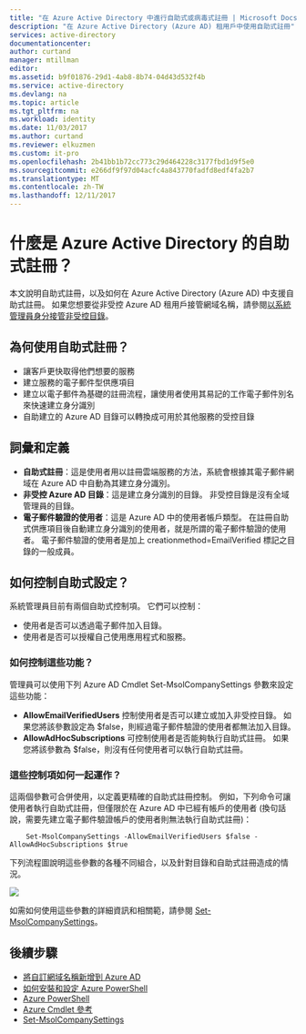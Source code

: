 ```yaml
---
title: "在 Azure Active Directory 中進行自助式或病毒式註冊 | Microsoft Docs"
description: "在 Azure Active Directory (Azure AD) 租用戶中使用自助式註冊"
services: active-directory
documentationcenter: 
author: curtand
manager: mtillman
editor: 
ms.assetid: b9f01876-29d1-4ab8-8b74-04d43d532f4b
ms.service: active-directory
ms.devlang: na
ms.topic: article
ms.tgt_pltfrm: na
ms.workload: identity
ms.date: 11/03/2017
ms.author: curtand
ms.reviewer: elkuzmen
ms.custom: it-pro
ms.openlocfilehash: 2b41bb1b72cc773c29d464228c3177fbd1d9f5e0
ms.sourcegitcommit: e266df9f97d04acfc4a843770fadfd8edf4fa2b7
ms.translationtype: MT
ms.contentlocale: zh-TW
ms.lasthandoff: 12/11/2017
---
```

# <a name="what-is-self-service-signup-for-azure-active-directory"></a>什麼是 Azure Active Directory 的自助式註冊？
本文說明自助式註冊，以及如何在 Azure Active Directory (Azure AD) 中支援自助式註冊。 如果您想要從非受控 Azure AD 租用戶接管網域名稱，請參閱[以系統管理員身分接管非受控目錄](domains-admin-takeover.md)。

## <a name="why-use-self-service-signup"></a>為何使用自助式註冊？
* 讓客戶更快取得他們想要的服務
* 建立服務的電子郵件型供應項目
* 建立以電子郵件為基礎的註冊流程，讓使用者使用其易記的工作電子郵件別名來快速建立身分識別
* 自助建立的 Azure AD 目錄可以轉換成可用於其他服務的受控目錄

## <a name="terms-and-definitions"></a>詞彙和定義
* **自助式註冊**：這是使用者用以註冊雲端服務的方法，系統會根據其電子郵件網域在 Azure AD 中自動為其建立身分識別。
* **非受控 Azure AD 目錄**：這是建立身分識別的目錄。 非受控目錄是沒有全域管理員的目錄。
* **電子郵件驗證的使用者**：這是 Azure AD 中的使用者帳戶類型。 在註冊自助式供應項目後自動建立身分識別的使用者，就是所謂的電子郵件驗證的使用者。 電子郵件驗證的使用者是加上 creationmethod=EmailVerified 標記之目錄的一般成員。

## <a name="how-do-i-control-self-service-settings"></a>如何控制自助式設定？
系統管理員目前有兩個自助式控制項。 它們可以控制：

* 使用者是否可以透過電子郵件加入目錄。
* 使用者是否可以授權自己使用應用程式和服務。

### <a name="how-can-i-control-these-capabilities"></a>如何控制這些功能？
管理員可以使用下列 Azure AD Cmdlet Set-MsolCompanySettings 參數來設定這些功能：

* **AllowEmailVerifiedUsers** 控制使用者是否可以建立或加入非受控目錄。 如果您將該參數設定為 $false，則經過電子郵件驗證的使用者都無法加入目錄。
* **AllowAdHocSubscriptions** 可控制使用者是否能夠執行自助式註冊。 如果您將該參數為 $false，則沒有任何使用者可以執行自助式註冊。

### <a name="how-do-the-controls-work-together"></a>這些控制項如何一起運作？
這兩個參數可合併使用，以定義更精確的自助式註冊控制。 例如，下列命令可讓使用者執行自助式註冊，但僅限於在 Azure AD 中已經有帳戶的使用者 (換句話說，需要先建立電子郵件驗證帳戶的使用者則無法執行自助式註冊)：

````
    Set-MsolCompanySettings -AllowEmailVerifiedUsers $false -AllowAdHocSubscriptions $true
````
下列流程圖說明這些參數的各種不同組合，以及針對目錄和自助式註冊造成的情況。

![][1]

如需如何使用這些參數的詳細資訊和相關範，請參閱 [Set-MsolCompanySettings](/powershell/module/msonline/set-msolcompanysettings?view=azureadps-1.0)。

## <a name="next-steps"></a>後續步驟
* [將自訂網域名稱新增到 Azure AD](add-custom-domain.md)
* [如何安裝和設定 Azure PowerShell](/powershell/azure/overview)
* [Azure PowerShell](/powershell/azure/overview)
* [Azure Cmdlet 參考](/powershell/azure/get-started-azureps)
* [Set-MsolCompanySettings](/powershell/module/msonline/set-msolcompanysettings?view=azureadps-1.0)

<!--Image references-->
[1]: ./media/active-directory-self-service-signup/SelfServiceSignUpControls.png
